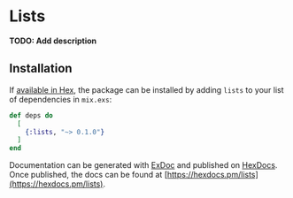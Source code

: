 # Lists

**TODO: Add description**

## Installation

If [available in Hex](https://hex.pm/docs/publish), the package can be installed
by adding `lists` to your list of dependencies in `mix.exs`:

```elixir
def deps do
  [
    {:lists, "~> 0.1.0"}
  ]
end
```

Documentation can be generated with [ExDoc](https://github.com/elixir-lang/ex_doc)
and published on [HexDocs](https://hexdocs.pm). Once published, the docs can
be found at [https://hexdocs.pm/lists](https://hexdocs.pm/lists).

